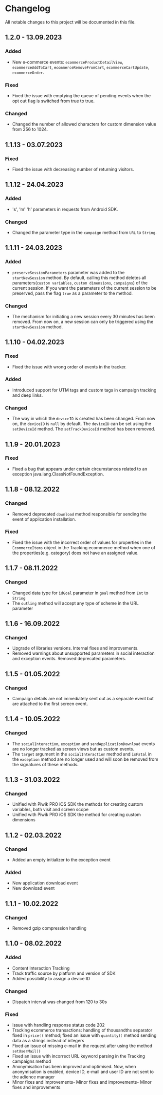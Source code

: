 # Changelog
All notable changes to this project will be documented in this file.

## 1.2.0 - 13.09.2023

### Added
- New e-commerce events: `ecommerceProductDetailView`, `ecommerceAddToCart`, `ecommerceRemoveFromCart`, `ecommerceCartUpdate`, `ecommerceOrder`.

### Fixed
- Fixed the issue with emptying the queue of pending events when the opt out flag is switched from true to true.

### Changed
- Changed the number of allowed characters for custom dimension value from 256 to 1024.

## 1.1.13 - 03.07.2023

### Fixed
- Fixed the issue with decreasing number of returning visitors.

## 1.1.12 - 24.04.2023

### Added
- 's', 'm' 'h' parameters in requests from Android SDK.

### Changed
- Changed the parameter type in the `campaign` method from `URL` to `String`.

## 1.1.11 - 24.03.2023

### Added
- `preserveSessionParameters` parameter was added to the `startNewSession` method. By default, calling this method deletes all parameters(`custom variables`, `custom dimensions`, `campaigns`) of the current session. If you want the parameters of the current session to be preserved, pass the flag `true` as a parameter to the method.

### Changed
- The mechanism for initiating a new session every 30 minutes has been removed. From now on, a new session can only be triggered using the `startNewSession` method.

## 1.1.10 - 04.02.2023

### Fixed
- Fixed the issue with wrong order of events in the tracker.

### Added
- Introduced support for UTM tags and custom tags in campaign tracking and deep links.

### Changed
- The way in which the `deviceID` is created has been changed. From now on, the `deviceID` is `null` by default. The `deviceID` can be set using the `setDeviceId` method.
The `setTrackDeviceId` method has been removed.

## 1.1.9 - 20.01.2023

### Fixed
- Fixed a bug that appears under certain circumstances related to an exception java.lang.ClassNotFoundException.

## 1.1.8 - 08.12.2022

### Changed
- Removed deprecated `download` method responsible for sending the event of application installation. 

### Fixed
- Fixed the issue with the incorrect order of values for properties in the `EcommerceItems` object in the Tracking ecommerce method when one of the properties(e.g. category) does not have an assigned value.

## 1.1.7 - 08.11.2022

### Changed
- Changed data type for `idGoal` parameter in `goal` method from `Int` to `String`
- The `outling` method will accept any type of scheme in the URL parameter

## 1.1.6 - 16.09.2022

### Changed
- Upgrade of libraries versions. Internal fixes and improvements.
- Removed warnings about unsupported parameters in social interaction and exception events. Removed deprecated parameters.

## 1.1.5 - 01.05.2022

### Changed
- Campaign details are not immediately sent out as a separate event but are attached to the first screen event.

## 1.1.4 - 10.05.2022

### Changed
- The `socialInteraction`, `exception` and `sendApplicationDownload` events are no longer tracked as screen views but as custom events.
- The `target` argument in the `socialInteraction` method and `isFatal` in the `exception` method are no longer used and will soon be removed from the signatures of these methods.

## 1.1.3 - 31.03.2022

### Changed
  
- Unified with Piwik PRO iOS SDK the methods for creating custom variables, both visit and screen scope
- Unified with Piwik PRO iOS SDK the method for creating custom dimensions


## 1.1.2 - 02.03.2022

### Changed
  
- Added an empty initializer to the exception event

### Added

- New application download event
- New download event

## 1.1.1 - 10.02.2022

### Changed
  
- Removed gzip compression handling
 
## 1.1.0 - 08.02.2022
   
### Added

- Content Interaction Tracking
- Track traffic source by platform and version of SDK
- Added possibility to assign a device ID
 
### Changed
  
- Dispatch interval was changed from 120 to 30s
 
### Fixed
 
- Issue with handling response status code 202 
- Tracking ecommerce transactions: handling of thousandths separator fixed in `price()` method; fixed an issue with `quantity()` method sending data as a strings instead of integers
- Fixed an issue of missing e-mail in the request after using the method `setUserMail()` 
- Fixed an issue with incorrect URL keyword parsing in the Tracking campaigns method
- Anonymisation has been improved and optimised. Now, when anonymisation is enabled, device ID, e-mail and user ID are not sent to the adience manager
- Minor fixes and improvements- Minor fixes and improvements- Minor fixes and improvements

